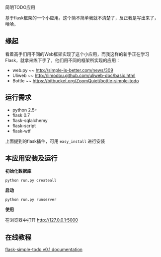 简明TODO应用

基于flask框架的一个小应用。这个简不简单我就不清楚了，反正我是写出来了，哈哈。

## 缘起

看着高手们用不同的Web框架实现了这个小应用，而我这样的新手正在学习Flask，就拿来练下手了，他们用不同的框架所实现的应用：

- web.py ~~ http://simple-is-better.com/news/309
- Uliweb ~~ http://limodou.github.com/uliweb-doc/basic.html
- Bottle ~~ https://bitbucket.org/ZoomQuiet/bottle-simple-todo

## 运行需求

- python 2.5+
- flask 0.7
- flask-sqlalchemy
- flask-script
- flask-wtf

上面提到的flask插件，可用 ``easy_install`` 进行安装

## 本应用安装及运行

**初始化数据库**

``python run.py createall``

**启动**

``python run.py runserver``

**使用**

在浏览器中打开 http://127.0.0.1:5000

## 在线教程

[flask-simple-todo v0.1 documentation](http://flask-simple-todo.readthedocs.org/en/latest/?redir)
